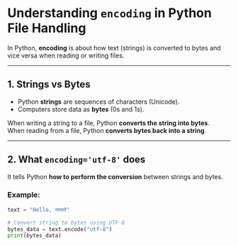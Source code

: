 # Understanding `encoding` in Python File Handling

In Python, **encoding** is about how text (strings) is converted to bytes and vice versa when reading or writing files.

---

## 1. Strings vs Bytes
- Python **strings** are sequences of characters (Unicode).  
- Computers store data as **bytes** (0s and 1s).  

When writing a string to a file, Python **converts the string into bytes**.  
When reading from a file, Python **converts bytes back into a string**.

---

## 2. What `encoding='utf-8'` does
It tells Python **how to perform the conversion** between strings and bytes.

### Example:
```python
text = "Hello, नमस्ते"

# Convert string to bytes using UTF-8
bytes_data = text.encode("utf-8")
print(bytes_data)
